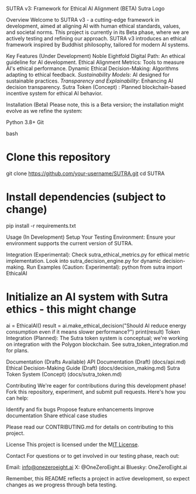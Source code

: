 SUTRA v3: Framework for Ethical AI Alignment (BETA)
Sutra Logo

Overview
Welcome to SUTRA v3 - a cutting-edge framework in development, aimed at aligning AI with human ethical standards, values, and societal norms. This project is currently in its Beta phase, where we are actively testing and refining our approach. SUTRA v3 introduces an ethical framework inspired by Buddhist philosophy, tailored for modern AI systems.

Key Features (Under Development)
Noble Eightfold Digital Path: An ethical guideline for AI development.
Ethical Alignment Metrics: Tools to measure AI's ethical performance.
Dynamic Ethical Decision-Making: Algorithms adapting to ethical feedback.
*Sustainability Models*: AI designed for sustainable practices.
*Transparency and Explainability*: Enhancing AI decision transparency.
Sutra Token (Concept) : Planned blockchain-based incentive system for ethical AI behavior.

Installation (Beta)
Please note, this is a Beta version; the installation might evolve as we refine the system:

Python 3.8+
Git

bash
# Clone this repository
git clone https://github.com/your-username/SUTRA.git
cd SUTRA

# Install dependencies (subject to change)
pip install -r requirements.txt

Usage (In Development)
Setup Your Testing Environment: 
Ensure your environment supports the current version of SUTRA.

Integration (Experimental):
Check sutra_ethical_metrics.py for ethical metric implementation.
Look into sutra_decision_engine.py for dynamic decision-making.
Run Examples (Caution: Experimental):
python
from sutra import EthicalAI

# Initialize an AI system with Sutra ethics - this might change
ai = EthicalAI()
result = ai.make_ethical_decision("Should AI reduce energy consumption even if it means slower performance?")
print(result)
Token Integration (Planned):
The Sutra token system is conceptual; we're working on integration with the Polygon blockchain. See sutra_token_integration.md for plans.

Documentation (Drafts Available)
API Documentation (Draft) (docs/api.md)
Ethical Decision-Making Guide (Draft) (docs/decision_making.md)
Sutra Token System (Concept) (docs/sutra_token.md)

Contributing
We're eager for contributions during this development phase! Fork this repository, experiment, and submit pull requests. Here's how you can help:

Identify and fix bugs
Propose feature enhancements
Improve documentation
Share ethical case studies

Please read our CONTRIBUTING.md for details on contributing to this project.

License
This project is licensed under the M[IT License](LICENSE).

Contact
For questions or to get involved in our testing phase, reach out:

Email: info@onezeroeight.ai
X: @OneZeroEight.ai
Bluesky: OneZeroEight.ai

Remember, this README reflects a project in active development, so expect changes as we progress through beta testing.
